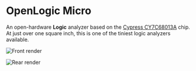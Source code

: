 # OpenLogic Micro

An open-hardware **Logic** analyzer based on the [Cypress CY7C68013A](http://www.digikey.com/product-detail/en/CY7C68013A-56PVXC/428-1627-ND/701273) chip.
At just over one square inch, this is one of the tiniest logic analyzers available.

![Front render](raw/master/BuildDocs/OpenLogicMicro-render-front.png "Front render")

![Rear render](raw/master/BuildDocs/OpenLogicMicro-render-rear.png "Rear render")
